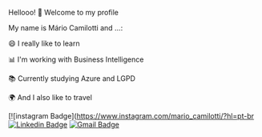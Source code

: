 Hellooo! 👋 Welcome to my profile


My name is Mário Camilotti and ...:


😄 I really like to learn 

📊 I'm working with Business Intelligence

📚 Currently studying Azure and LGPD

🌍 And I also like to travel




[![instagram Badge](https://www.instagram.com/mario_camilotti/?hl=pt-br 
[![Linkedin Badge](https://www.linkedin.com/in/mario-camilotti//)](https://www.linkedin.com/in/mario-camilotti/) 
[![Gmail Badge](https://mail.google.com/mail/u/0/#inbox)](https://mail.google.com/mail/u/0/#inbox)


